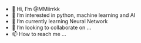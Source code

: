 - 👋 Hi, I’m @MMiirrkk
- 👀 I’m interested in python, 
machine learning and AI
- 🌱 I’m currently learning Neural Network
- 💞️ I’m looking to collaborate on ...
- 📫 How to reach me ...

<!---
MMiirrkk/MMiirrkk is a ✨ special ✨ repository because its `README.md` (this file) appears on your GitHub profile.
You can click the Preview link to take a look at your changes.
--->
